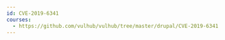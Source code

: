 ```yaml
---
id: CVE-2019-6341
courses:
  - https://github.com/vulhub/vulhub/tree/master/drupal/CVE-2019-6341
---
```

